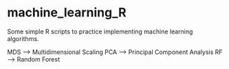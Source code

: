 # machine_learning_R
Some simple R scripts to practice implementing machine learning algorithms.  

MDS --> Multidimensional Scaling
PCA --> Principal Component Analysis
RF --> Random Forest
